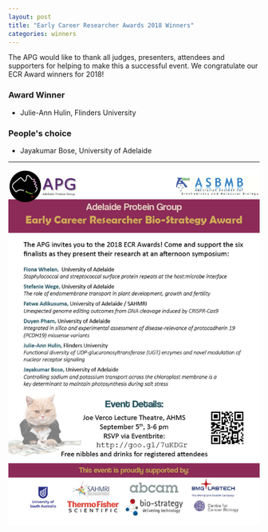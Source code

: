 ```yaml
---
layout: post
title: "Early Career Researcher Awards 2018 Winners"
categories: winners
---
```


The APG would like to thank all judges, presenters, attendees and supporters for helping to make this a successful event. 
We congratulate our ECR Award winners for 2018!

### Award Winner

- Julie-Ann Hulin, Flinders University

### People's choice

- Jayakumar Bose, University of Adelaide

---

![](/assets/images/2018_ecr.jpg)

